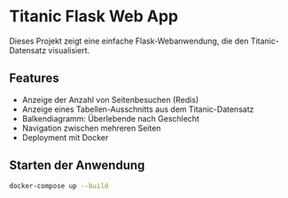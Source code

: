 # Titanic Flask Web App

Dieses Projekt zeigt eine einfache Flask-Webanwendung, die den Titanic-Datensatz visualisiert.

## Features

- Anzeige der Anzahl von Seitenbesuchen (Redis)
- Anzeige eines Tabellen-Ausschnitts aus dem Titanic-Datensatz
- Balkendiagramm: Überlebende nach Geschlecht
- Navigation zwischen mehreren Seiten
- Deployment mit Docker

## Starten der Anwendung

```bash
docker-compose up --build
